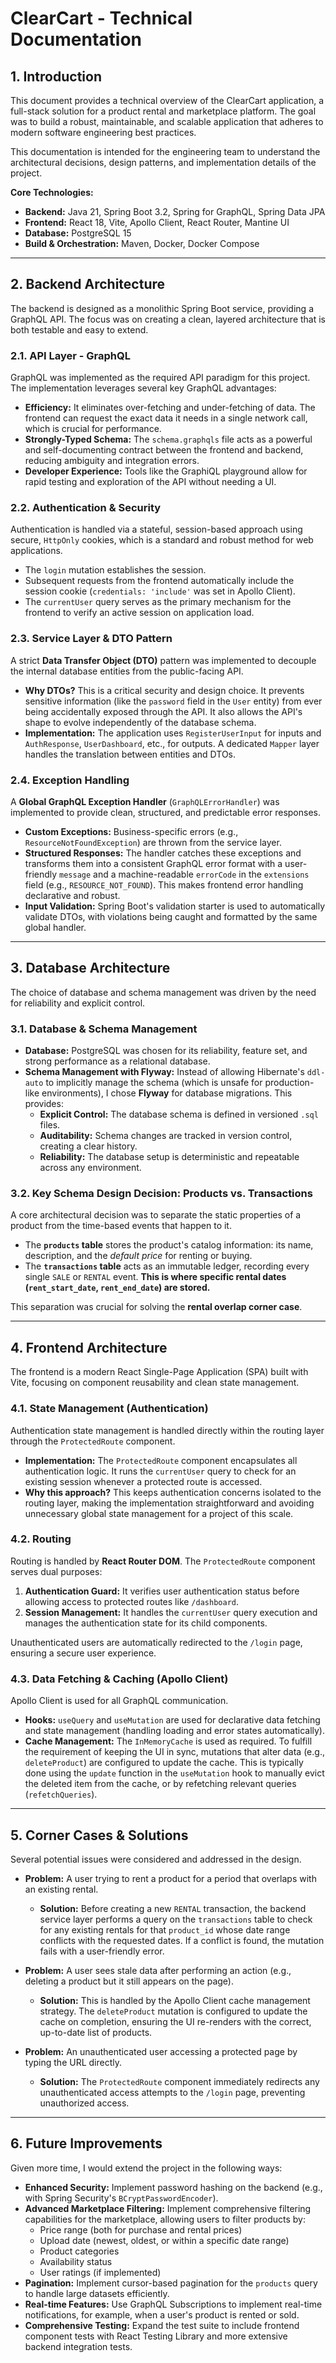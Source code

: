 # ClearCart - Technical Documentation

## 1. Introduction

This document provides a technical overview of the ClearCart application, a full-stack solution for a product rental and marketplace platform. The goal was to build a robust, maintainable, and scalable application that adheres to modern software engineering best practices.

This documentation is intended for the engineering team to understand the architectural decisions, design patterns, and implementation details of the project.

**Core Technologies:**
*   **Backend:** Java 21, Spring Boot 3.2, Spring for GraphQL, Spring Data JPA
*   **Frontend:** React 18, Vite, Apollo Client, React Router, Mantine UI
*   **Database:** PostgreSQL 15
*   **Build & Orchestration:** Maven, Docker, Docker Compose

---

## 2. Backend Architecture

The backend is designed as a monolithic Spring Boot service, providing a GraphQL API. The focus was on creating a clean, layered architecture that is both testable and easy to extend.

### 2.1. API Layer - GraphQL

GraphQL was implemented as the required API paradigm for this project. The implementation leverages several key GraphQL advantages:

*   **Efficiency:** It eliminates over-fetching and under-fetching of data. The frontend can request the exact data it needs in a single network call, which is crucial for performance.
*   **Strongly-Typed Schema:** The `schema.graphqls` file acts as a powerful and self-documenting contract between the frontend and backend, reducing ambiguity and integration errors.
*   **Developer Experience:** Tools like the GraphiQL playground allow for rapid testing and exploration of the API without needing a UI.

### 2.2. Authentication & Security

Authentication is handled via a stateful, session-based approach using secure, `HttpOnly` cookies, which is a standard and robust method for web applications.

*   The `login` mutation establishes the session.
*   Subsequent requests from the frontend automatically include the session cookie (`credentials: 'include'` was set in Apollo Client).
*   The `currentUser` query serves as the primary mechanism for the frontend to verify an active session on application load.

### 2.3. Service Layer & DTO Pattern

A strict **Data Transfer Object (DTO)** pattern was implemented to decouple the internal database entities from the public-facing API.

*   **Why DTOs?** This is a critical security and design choice. It prevents sensitive information (like the `password` field in the `User` entity) from ever being accidentally exposed through the API. It also allows the API's shape to evolve independently of the database schema.
*   **Implementation:** The application uses `RegisterUserInput` for inputs and `AuthResponse`, `UserDashboard`, etc., for outputs. A dedicated `Mapper` layer handles the translation between entities and DTOs.

### 2.4. Exception Handling

A **Global GraphQL Exception Handler** (`GraphQLErrorHandler`) was implemented to provide clean, structured, and predictable error responses.

*   **Custom Exceptions:** Business-specific errors (e.g., `ResourceNotFoundException`) are thrown from the service layer.
*   **Structured Responses:** The handler catches these exceptions and transforms them into a consistent GraphQL error format with a user-friendly `message` and a machine-readable `errorCode` in the `extensions` field (e.g., `RESOURCE_NOT_FOUND`). This makes frontend error handling declarative and robust.
*   **Input Validation:** Spring Boot's validation starter is used to automatically validate DTOs, with violations being caught and formatted by the same global handler.

---

## 3. Database Architecture

The choice of database and schema management was driven by the need for reliability and explicit control.

### 3.1. Database & Schema Management

*   **Database:** PostgreSQL was chosen for its reliability, feature set, and strong performance as a relational database.
*   **Schema Management with Flyway:** Instead of allowing Hibernate's `ddl-auto` to implicitly manage the schema (which is unsafe for production-like environments), I chose **Flyway** for database migrations. This provides:
    *   **Explicit Control:** The database schema is defined in versioned `.sql` files.
    *   **Auditability:** Schema changes are tracked in version control, creating a clear history.
    *   **Reliability:** The database setup is deterministic and repeatable across any environment.

### 3.2. Key Schema Design Decision: Products vs. Transactions

A core architectural decision was to separate the static properties of a product from the time-based events that happen to it.

*   The **`products` table** stores the product's catalog information: its name, description, and the *default price* for renting or buying.
*   The **`transactions` table** acts as an immutable ledger, recording every single `SALE` or `RENTAL` event. **This is where specific rental dates (`rent_start_date`, `rent_end_date`) are stored.**

This separation was crucial for solving the **rental overlap corner case**.

---

## 4. Frontend Architecture

The frontend is a modern React Single-Page Application (SPA) built with Vite, focusing on component reusability and clean state management.

### 4.1. State Management (Authentication)

Authentication state management is handled directly within the routing layer through the `ProtectedRoute` component.

*   **Implementation:** The `ProtectedRoute` component encapsulates all authentication logic. It runs the `currentUser` query to check for an existing session whenever a protected route is accessed.
*   **Why this approach?** This keeps authentication concerns isolated to the routing layer, making the implementation straightforward and avoiding unnecessary global state management for a project of this scale.

### 4.2. Routing

Routing is handled by **React Router DOM**. The `ProtectedRoute` component serves dual purposes:

1. **Authentication Guard:** It verifies user authentication status before allowing access to protected routes like `/dashboard`.
2. **Session Management:** It handles the `currentUser` query execution and manages the authentication state for its child components.

Unauthenticated users are automatically redirected to the `/login` page, ensuring a secure user experience.

### 4.3. Data Fetching & Caching (Apollo Client)

Apollo Client is used for all GraphQL communication.

*   **Hooks:** `useQuery` and `useMutation` are used for declarative data fetching and state management (handling loading and error states automatically).
*   **Cache Management:** The `InMemoryCache` is used as required. To fulfill the requirement of keeping the UI in sync, mutations that alter data (e.g., `deleteProduct`) are configured to update the cache. This is typically done using the `update` function in the `useMutation` hook to manually evict the deleted item from the cache, or by refetching relevant queries (`refetchQueries`).

---

## 5. Corner Cases & Solutions

Several potential issues were considered and addressed in the design.

*   **Problem:** A user trying to rent a product for a period that overlaps with an existing rental.
    *   **Solution:** Before creating a new `RENTAL` transaction, the backend service layer performs a query on the `transactions` table to check for any existing rentals for that `product_id` whose date range conflicts with the requested dates. If a conflict is found, the mutation fails with a user-friendly error.

*   **Problem:** A user sees stale data after performing an action (e.g., deleting a product but it still appears on the page).
    *   **Solution:** This is handled by the Apollo Client cache management strategy. The `deleteProduct` mutation is configured to update the cache on completion, ensuring the UI re-renders with the correct, up-to-date list of products.

*   **Problem:** An unauthenticated user accessing a protected page by typing the URL directly.
    *   **Solution:** The `ProtectedRoute` component immediately redirects any unauthenticated access attempts to the `/login` page, preventing unauthorized access.

---
## 6. Future Improvements

Given more time, I would extend the project in the following ways:

*   **Enhanced Security:** Implement password hashing on the backend (e.g., with Spring Security's `BCryptPasswordEncoder`).
*   **Advanced Marketplace Filtering:** Implement comprehensive filtering capabilities for the marketplace, allowing users to filter products by:
    *   Price range (both for purchase and rental prices)
    *   Upload date (newest, oldest, or within a specific date range)
    *   Product categories
    *   Availability status
    *   User ratings (if implemented)
*   **Pagination:** Implement cursor-based pagination for the `products` query to handle large datasets efficiently.
*   **Real-time Features:** Use GraphQL Subscriptions to implement real-time notifications, for example, when a user's product is rented or sold.
*   **Comprehensive Testing:** Expand the test suite to include frontend component tests with React Testing Library and more extensive backend integration tests.